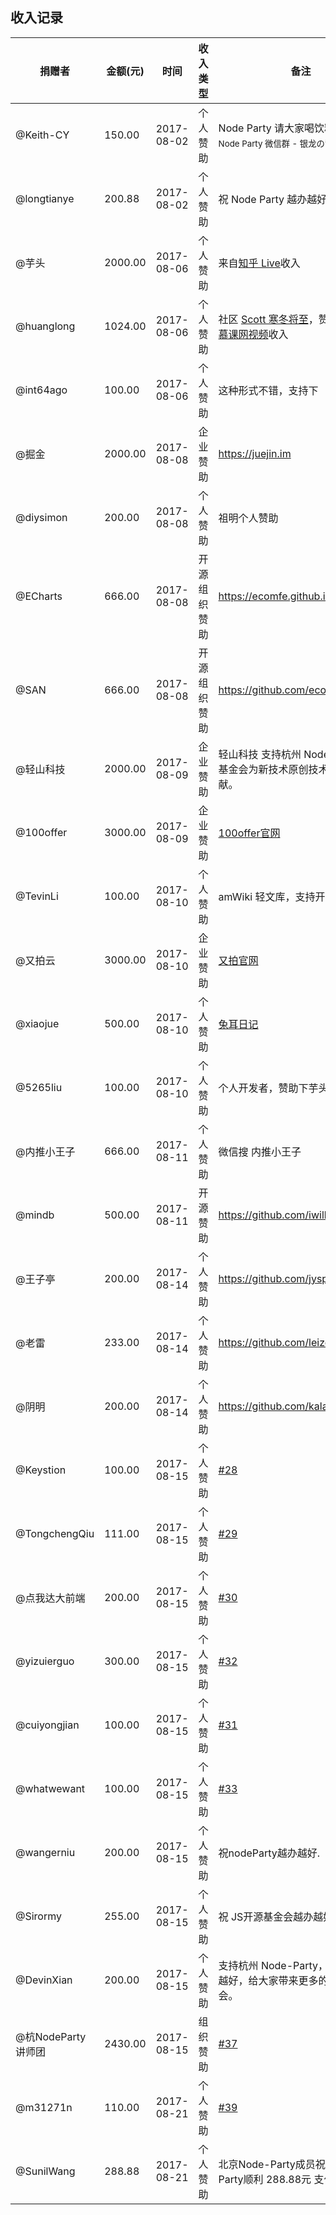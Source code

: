 ## 收入记录

| 捐赠者 | 金额(元) | 时间| 收入类型 | 备注 | 
|-------|-----|------------|----------|-----------------------|
| @Keith-CY | 150.00 | 2017-08-02 | 个人赞助 | Node Party 请大家喝饮料（<small>杭州 Node Party 微信群 - 银龙の背</small>）|
| @longtianye  | 200.88 | 2017-08-02 | 个人赞助 | 祝 Node Party 越办越好 |
| @芋头  | 2000.00 | 2017-08-06 | 个人赞助 | 来自[知乎 Live](https://www.zhihu.com/lives/869191435990204416)收入 |
| @huanglong  | 1024.00 | 2017-08-06 | 个人赞助 | 社区 [Scott 寒冬将至](https://cnodejs.org/user/huanglong)，赞助主要来自[慕课网视频](http://www.imooc.com/t/108492)收入 |
| @int64ago  | 100.00 | 2017-08-06 | 个人赞助 | 这种形式不错，支持下 |
| @掘金  | 2000.00 | 2017-08-08 | 企业赞助 | https://juejin.im |
| @diysimon  | 200.00 | 2017-08-08 | 个人赞助 | 祖明个人赞助 |
| @ECharts  | 666.00 | 2017-08-08 | 开源组织赞助 | https://ecomfe.github.io/san/ |
| @SAN  | 666.00 | 2017-08-08 | 开源组织赞助 | https://github.com/ecomfe/echarts |
| @轻山科技  | 2000.00 | 2017-08-09 | 企业赞助 | 轻山科技 支持杭州 NodeParty 开源基金会为新技术原创技术内容的贡献。 |
| @100offer  | 3000.00 | 2017-08-09 | 企业赞助 | [100offer官网](https://100offer.com/?utm_source=NodeParty&utm_medium=display&utm_campaign=NodeParty&campaign_code=NodeParty) |
| @TevinLi  | 100.00 | 2017-08-10 | 个人赞助 | amWiki 轻文库，支持开源事业 |
| @又拍云  | 3000.00 | 2017-08-10 | 企业赞助 | [又拍官网](https://www.upyun.com/) |
| @xiaojue  | 500.00 | 2017-08-10 | 个人赞助 | [兔耳日记](http://www.tuer.me) |
| @5265liu  | 100.00 | 2017-08-10 | 个人赞助 | 个人开发者，赞助下芋头的活动 |
| @内推小王子  | 666.00 | 2017-08-11 | 个人赞助 | 微信搜 内推小王子 |
| @mindb  | 500.00 | 2017-08-11 | 开源赞助 | https://github.com/iwillwen/mindb |
| @王子亭  | 200.00 | 2017-08-14 | 个人赞助 | https://github.com/jysperm |
| @老雷  | 233.00 | 2017-08-14 | 个人赞助 | https://github.com/leizongmin |
| @阴明  | 200.00 | 2017-08-14 | 个人赞助 | https://github.com/kalasoo |
| @Keystion | 100.00 | 2017-08-15 | 个人赞助 | [#28](https://github.com/Hangzhou-Node-Party/JS-OpenSource-Foundation/issues/28) |
| @TongchengQiu | 111.00 | 2017-08-15 | 个人赞助 | [#29](https://github.com/Hangzhou-Node-Party/JS-OpenSource-Foundation/issues/29) |
| @点我达大前端 | 200.00 | 2017-08-15 | 个人赞助 | [#30](https://github.com/Hangzhou-Node-Party/JS-OpenSource-Foundation/issues/30) |
| @yizuierguo | 300.00 | 2017-08-15 | 个人赞助 | [#32](https://github.com/Hangzhou-Node-Party/JS-OpenSource-Foundation/issues/32) |
| @cuiyongjian | 100.00 | 2017-08-15 | 个人赞助 | [#31](https://github.com/Hangzhou-Node-Party/JS-OpenSource-Foundation/issues/31) |
| @whatwewant | 100.00 | 2017-08-15 | 个人赞助 | [#33](https://github.com/Hangzhou-Node-Party/JS-OpenSource-Foundation/issues/33) |
| @wangerniu | 200.00 | 2017-08-15 | 个人赞助 | 祝nodeParty越办越好. |
| @Sirormy | 255.00 | 2017-08-15 | 个人赞助 | 祝 JS开源基金会越办越好 |
| @DevinXian | 200.00 | 2017-08-15 | 个人赞助 | 支持杭州 Node-Party，希望能越办越好，给大家带来更多的交流学习机会。 |
| @杭NodeParty讲师团 | 2430.00 | 2017-08-15 | 组织赞助 | [#37](https://github.com/Hangzhou-Node-Party/JS-OpenSource-Foundation/issues/37) |
| @m31271n | 110.00 | 2017-08-21 | 个人赞助 | [#39](https://github.com/Hangzhou-Node-Party/JS-OpenSource-Foundation/issues/39) |
| @SunilWang | 288.88 | 2017-08-21 | 个人赞助 | 北京Node-Party成员祝杭州Node-Party顺利 288.88元 支付宝-Sunil |
